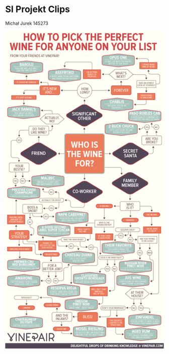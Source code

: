 # SI Projekt Clips
Michał Jurek 145273

![alt text](https://github.com/Jurasikov/SI_Clips/blob/main/how-to-choose-wine-gift-anyone.SINGLE.png?raw=true)
